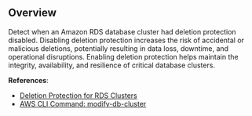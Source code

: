 ## Overview

Detect when an Amazon RDS database cluster had deletion protection disabled. Disabling deletion protection increases the risk of accidental or malicious deletions, potentially resulting in data loss, downtime, and operational disruptions. Enabling deletion protection helps maintain the integrity, availability, and resilience of critical database clusters.

**References**:
- [Deletion Protection for RDS Clusters](https://docs.aws.amazon.com/AmazonRDS/latest/AuroraUserGuide/USER_DeleteCluster.html#USER_DeleteCluster.DeletionProtection)
- [AWS CLI Command: modify-db-cluster](https://awscli.amazonaws.com/v2/documentation/api/latest/reference/rds/modify-db-cluster.html)
